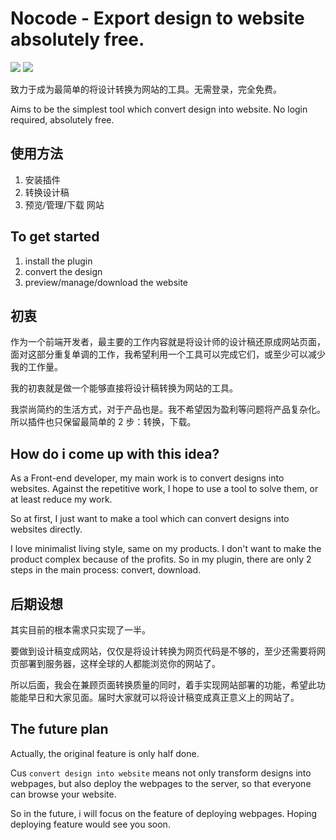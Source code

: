 # Nocode - Export design to website absolutely free.   

[![](https://img.shields.io/badge/chat-discord-000?style=flat-square)](https://discord.gg/regtbczZGe) [![](https://img.shields.io/endpoint?url=https://nocode.yrobot.top/json/version.json&style=flat-square)](https://www.figma.com/community/plugin/1109500134035020563)

致力于成为最简单的将设计转换为网站的工具。无需登录，完全免费。

Aims to be the simplest tool which convert design into website. No login required, absolutely free.

## 使用方法

1. 安装插件
2. 转换设计稿
3. 预览/管理/下载 网站

## To get started

1. install the plugin
2. convert the design
3. preview/manage/download the website

## 初衷

作为一个前端开发者，最主要的工作内容就是将设计师的设计稿还原成网站页面，面对这部分重复单调的工作，我希望利用一个工具可以完成它们，或至少可以减少我的工作量。

我的初衷就是做一个能够直接将设计稿转换为网站的工具。

我崇尚简约的生活方式，对于产品也是。我不希望因为盈利等问题将产品复杂化。所以插件也只保留最简单的 2 步：转换，下载。

## How do i come up with this idea?

As a Front-end developer, my main work is to convert designs into websites. Against the repetitive work, I hope to use a tool to solve them, or at least reduce my work.

So at first, I just want to make a tool which can convert designs into websites directly.

I love minimalist living style, same on my products. I don't want to make the product complex because of the profits. So in my plugin, there are only 2 steps in the main process: convert, download.

## 后期设想

其实目前的根本需求只实现了一半。

要做到设计稿变成网站，仅仅是将设计转换为网页代码是不够的，至少还需要将网页部署到服务器，这样全球的人都能浏览你的网站了。

所以后面，我会在兼顾页面转换质量的同时，着手实现网站部署的功能，希望此功能能早日和大家见面。届时大家就可以将设计稿变成真正意义上的网站了。

## The future plan

Actually, the original feature is only half done.

Cus `convert design into website` means not only transform designs into webpages, but also deploy the webpages to the server, so that everyone can browse your website.

So in the future, i will focus on the feature of deploying webpages. Hoping deploying feature would see you soon.
